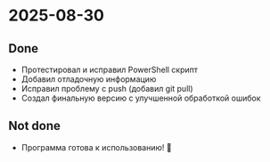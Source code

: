 ﻿# 2025-08-30

## Done

- Протестировал и исправил PowerShell скрипт
- Добавил отладочную информацию
- Исправил проблему с push (добавил git pull)
- Создал финальную версию с улучшенной обработкой ошибок

## Not done

- Программа готова к использованию! 🎉
